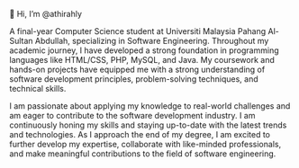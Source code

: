 👋 Hi, I’m @athirahly

A final-year Computer Science student at Universiti Malaysia Pahang Al-Sultan Abdullah, specializing in Software Engineering. Throughout my academic journey, I have developed a strong foundation in programming languages like HTML/CSS, PHP, MySQL, and Java. My coursework and hands-on projects have equipped me with a strong understanding of software development principles, problem-solving techniques, and technical skills.

I am passionate about applying my knowledge to real-world challenges and am eager to contribute to the software development industry. I am continuously honing my skills and staying up-to-date with the latest trends and technologies. As I approach the end of my degree, I am excited to further develop my expertise, collaborate with like-minded professionals, and make meaningful contributions to the field of software engineering.



